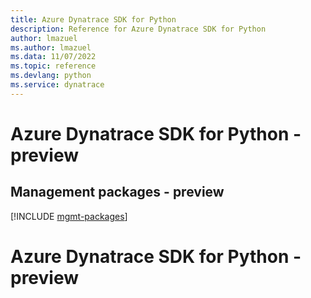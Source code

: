 ```yaml
---
title: Azure Dynatrace SDK for Python
description: Reference for Azure Dynatrace SDK for Python
author: lmazuel
ms.author: lmazuel
ms.data: 11/07/2022
ms.topic: reference
ms.devlang: python
ms.service: dynatrace
---
```

# Azure Dynatrace SDK for Python - preview

## Management packages - preview
[!INCLUDE [mgmt-packages](dynatrace-mgmt-index.md)]
# Azure Dynatrace SDK for Python - preview